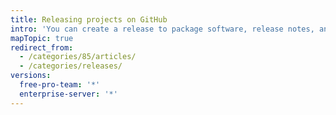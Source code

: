 ```yaml
---
title: Releasing projects on GitHub
intro: 'You can create a release to package software, release notes, and binary files for other people to download.'
mapTopic: true
redirect_from:
  - /categories/85/articles/
  - /categories/releases/
versions:
  free-pro-team: '*'
  enterprise-server: '*'
---
```


